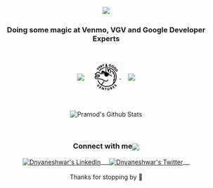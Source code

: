 <p align="center">
<img src="https://assets.codepen.io/2399829/github_banner.png"/>
</p>
<p align="center">
  <h3 align="center">Doing some magic at Venmo, VGV and Google Developer Experts</h3>
  &nbsp;
  <p align="center">
  <img align="center" src="https://assets.codepen.io/2399829/venmo_circle.png" width="12%"/>
  &nbsp;
  &nbsp;
  <a href="https://verygood.ventures/"><img align="center" src="https://raw.githubusercontent.com/VGVentures/very_good_analysis/main/assets/vgv_logo.png" width="12%"></img>     </a>
  &nbsp;
  &nbsp;
  <img align="center" src="https://assets.codepen.io/2399829/flutter_badge.png" width="12%"/>
  </p>
</p>
<br>
<p align="center">
<img align="center" src="https://github-readme-stats.vercel.app/api?username=DnyaneshwarWagh&count_private=true&theme=default&show_icons=true" alt="Pramod's Github Stats">
</p>
<br>
<div align="center">
  <h3 align="center">Connect with me<img align="center" src="https://github.com/rajput2107/rajput2107/blob/master/Assets/Handshake.gif" height="33px" /></h3> 
</div>
<p align="center">
 <a href="https://www.linkedin.com/in/dnyaneshwarwagh/" target=”_blank”>
  <img align="center" alt="Dnyaneshwar's LinkedIn" width="30px" src="https://www.vectorlogo.zone/logos/linkedin/linkedin-icon.svg" /> &nbsp; &nbsp;
 </a>
 <a href="https://twitter.com/idrwagh" target=”_blank”>
  <img align="center" alt="Dnyaneshwar's Twitter" width="30px" src="https://www.vectorlogo.zone/logos/twitter/twitter-official.svg" /> &nbsp; &nbsp;
 </a>
  <br/>
  <br/>
  Thanks for stopping by 🦄<br/>
</p>
